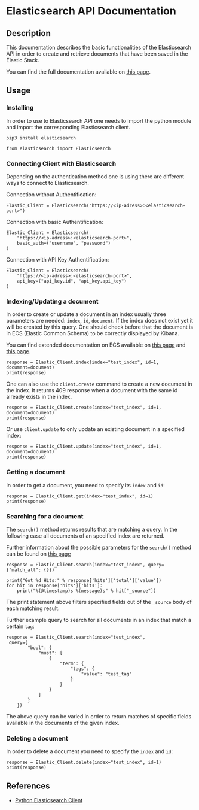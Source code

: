 # Elasticsearch API Documentation

## Description

This documentation describes the basic functionalities of the Elasticsearch API in order to create and retrieve 
documents that have been saved in the Elastic Stack. 


You can find the full documentation available on [this
page](https://elasticsearch-py.readthedocs.io/en/v8.1.1/index.html).

## Usage

### Installing

In order to use to Elasticsearch API one needs to import the python module and import the corresponding
Elasticsearch client.
```
pip3 install elasticsearch

from elasticsearch import Elasticsearch
```

### Connecting Client with Elasticsearch

Depending on the authentication method one is using there are different ways to connect to Elasticsearch.

Connection without Authentification:
```
Elastic_Client = Elasticsearch("https://<ip-adress>:<elasticsearch-port>")
```
Connection with basic Authentification:
```
Elastic_Client = Elasticsearch(
    "https://<ip-adress>:<elasticsearch-port>",
    basic_auth=("username", "password")
)
```

Connection with API Key Authentification:
```
Elastic_Client = Elasticsearch(
    "https://<ip-adress>:<elasticsearch-port>",
    api_key=("api_key.id", "api_key.api_key")
)
```

### Indexing/Updating a document

In order to create or update a document in an index usually three parameters are needed: `index`, `id`, `document`.
If the index does not exist yet it will be created by this query.
One should check before that the document is in ECS (Elastic Common Schema) to be correctly displayed by Kibana.

You can find extended documentation on ECS available on [this
page](https://elasticsearch-py.readthedocs.io/en/v8.1.1/index.html) 
and [this page](https://www.elastic.co/guide/en/ecs/current/index.html).

```
response = Elastic_Client.index(index="test_index", id=1, document=document)
print(response)
```
One can also use the `client.create` command to create a new document in the index. It returns 409 response when 
a document with the same id already exists in the index.

```
response = Elastic_Client.create(index="test_index", id=1, document=document)
print(response)
```

Or use `client.update` to only update an existing document in a specified index:

```
response = Elastic_Client.update(index="test_index", id=1, document=document)
print(response)
```


### Getting a document

In order to get a document, you need to specify its `index` and `id`:

```
response = Elastic_Client.get(index="test_index", id=1)
print(response)
```

### Searching for a document

The `search()` method returns results that are matching a query. In the following case all documents of an specified
index are returned.

Further information about the possible parameters for the `search()` method can be found on 
[this page](https://www.elastic.co/guide/en/elasticsearch/reference/8.1/search-search.html)

```
response = Elastic_Client.search(index="test_index", query={"match_all": {}})

print("Got %d Hits:" % response['hits']['total']['value'])
for hit in response['hits']['hits']:
    print("%(@timestamp)s %(message)s" % hit["_source"])
```

The print statement above filters specified fields out of the `_source` body of each matching result.

Further example query to search for all documents in an index that match a certain `tag`:

```
response = Elastic_Client.search(index="test_index",
 query={
        "bool": {
            "must": [
                {
                    "term": {
                        "tags": {
                            "value": "test_tag"
                        }
                    }
                }
            ]
        }
    })

```

The above query can be varied in order to return matches of specific fields available in the documents 
of the given index.


### Deleting a document

In order to delete a document you need to specify the `index` and `id`:

```
response = Elastic_Client.delete(index="test_index", id=1)
print(response)
```


## References
- [Python Elasticsearch Client](https://elasticsearch-py.readthedocs.io/en/v8.1.1/index.html)
